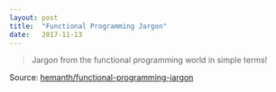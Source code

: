 ```yaml
---
layout: post
title:  "Functional Programming Jargon"
date:   2017-11-13
---
```


> Jargon from the functional programming world in simple terms!

Source: [hemanth/functional-programming-jargon](https://github.com/hemanth/functional-programming-jargon)
